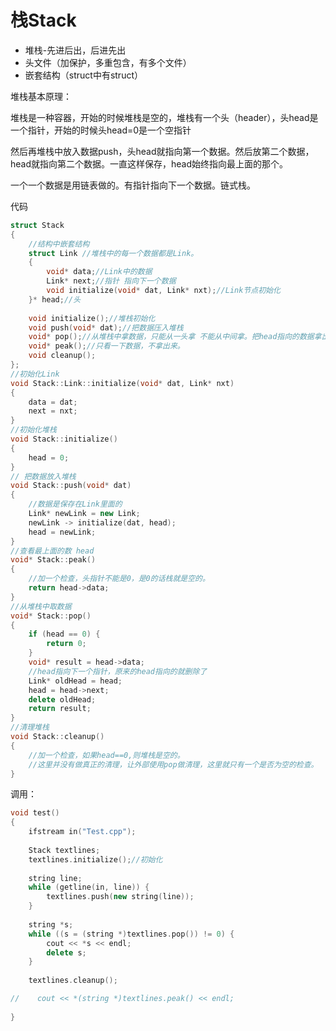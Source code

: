 # 栈Stack

- 堆栈-先进后出，后进先出
- 头文件（加保护，多重包含，有多个文件）
- 嵌套结构（struct中有struct）

堆栈基本原理：

堆栈是一种容器，开始的时候堆栈是空的，堆栈有一个头（header），头head是一个指针，开始的时候头head=0是一个空指针

然后再堆栈中放入数据push，头head就指向第一个数据。然后放第二个数据，head就指向第二个数据。一直这样保存，head始终指向最上面的那个。

一个一个数据是用链表做的。有指针指向下一个数据。链式栈。

代码

```c++
struct Stack
{
    //结构中嵌套结构
    struct Link //堆栈中的每一个数据都是Link。
    {
        void* data;//Link中的数据
        Link* next;//指针 指向下一个数据
        void initialize(void* dat, Link* nxt);//Link节点初始化
    }* head;//头
    
    void initialize();//堆栈初始化
    void push(void* dat);//把数据压入堆栈
    void* pop();//从堆栈中拿数据，只能从一头拿 不能从中间拿。把head指向的数据拿出来，head指向下一个。
    void* peak();//只看一下数据，不拿出来。
    void cleanup();
};
//初始化Link
void Stack::Link::initialize(void* dat, Link* nxt)
{
    data = dat;
    next = nxt;
}
//初始化堆栈
void Stack::initialize()
{
    head = 0;
}
// 把数据放入堆栈
void Stack::push(void* dat)
{
    //数据是保存在Link里面的
    Link* newLink = new Link;
    newLink -> initialize(dat, head);
    head = newLink;
}
//查看最上面的数 head
void* Stack::peak()
{
    //加一个检查，头指针不能是0，是0的话栈就是空的。
    return head->data;
}
//从堆栈中取数据
void* Stack::pop()
{
    if (head == 0) {
        return 0;
    }
    void* result = head->data;
    //head指向下一个指针，原来的head指向的就删除了
    Link* oldHead = head;
    head = head->next;
    delete oldHead;
    return result;
}
//清理堆栈
void Stack::cleanup()
{
    //加一个检查，如果head==0,则堆栈是空的。
    //这里并没有做真正的清理，让外部使用pop做清理，这里就只有一个是否为空的检查。
}
```

调用：

```c++
void test()
{
    ifstream in("Test.cpp");
    
    Stack textlines;
    textlines.initialize();//初始化
    
    string line;
    while (getline(in, line)) {
        textlines.push(new string(line));
    }
    
    string *s;
    while ((s = (string *)textlines.pop()) != 0) {
        cout << *s << endl;
        delete s;
    }
    
    textlines.cleanup();

//    cout << *(string *)textlines.peak() << endl;
    
}
```




